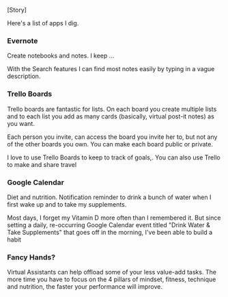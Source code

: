 [Story]

Here's a list of apps I dig. 

### Evernote

Create notebooks and notes. I keep ... 

With the Search features I can find most notes easily by typing in a vague description.

### Trello Boards

Trello boards are fantastic for lists. On each board you create multiple lists and to each list you add as many cards (basically, virtual post-it notes) as you want. 

Each person you invite, can access the board you invite her to, but not any of the other boards you own. You can make each board public or private.

I love to use Trello Boards to keep to track of goals,. You can also use Trello to make and share travel 

### Google Calendar
Diet and nutrition. Notification reminder to drink a bunch of water when I first wake up and to take my supplements. 

Most days, I forget my Vitamin D more often than I remembered it. But since setting a daily, re-occurring Google Calendar event titled "Drink Water & Take Supplements" that goes off in the morning, I've been able to build a habit 

### Fancy Hands? 

Virtual Assistants can help offload some of your less value-add tasks. The more time you have to focus on the 4 pillars of mindset, fitness, technique and nutrition, the faster your performance will improve. 





